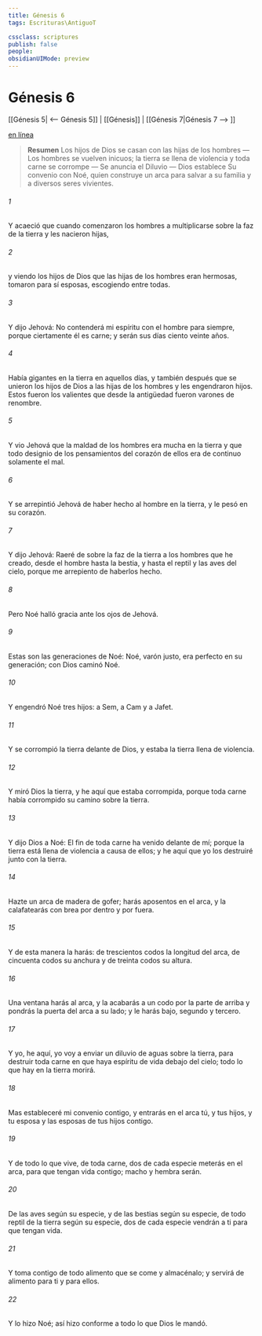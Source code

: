 ```yaml
---
title: Génesis 6
tags: Escrituras\AntiguoT

cssclass: scriptures
publish: false
people:
obsidianUIMode: preview
---
```


# Génesis 6
[[Génesis 5| <-- Génesis 5]] | [[Génesis]] | [[Génesis 7|Génesis 7 --> ]]

[en línea](https://churchofjesuschrist.org/study/scriptures/ot/gen/6?lang=spa)

> __Resumen__
Los hijos de Dios se casan con las hijas de los hombres — Los hombres se vuelven inicuos; la tierra se llena de violencia y toda carne se corrompe — Se anuncia el Diluvio — Dios establece Su convenio con Noé, quien construye un arca para salvar a su familia y a diversos seres vivientes.

###### 1 
Y acaeció que cuando comenzaron los hombres a multiplicarse sobre la faz de la tierra y les nacieron hijas,

###### 2 
y viendo los hijos de Dios que las hijas de los hombres eran hermosas, tomaron para sí esposas, escogiendo entre todas.

###### 3 
Y dijo Jehová: No contenderá mi espíritu con el hombre para siempre, porque ciertamente él es carne; y serán sus días ciento veinte años.

###### 4 
Había gigantes en la tierra en aquellos días, y también después que se unieron los hijos de Dios a las hijas de los hombres y les engendraron hijos. Estos fueron los valientes que desde la antigüedad fueron varones de renombre.

###### 5 
Y vio Jehová que la maldad de los hombres era mucha en la tierra y que todo designio de los pensamientos del corazón de ellos era de continuo solamente el mal.

###### 6 
Y se arrepintió Jehová de haber hecho al hombre en la tierra, y le pesó en su corazón.

###### 7 
Y dijo Jehová: Raeré de sobre la faz de la tierra a los hombres que he creado, desde el hombre hasta la bestia, y hasta el reptil y las aves del cielo, porque me arrepiento de haberlos hecho.

###### 8 
Pero Noé halló gracia ante los ojos de Jehová.

###### 9 
Estas son las generaciones de Noé: Noé, varón justo, era perfecto en su generación; con Dios caminó Noé.

###### 10 
Y engendró Noé tres hijos: a Sem, a Cam y a Jafet.

###### 11 
Y se corrompió la tierra delante de Dios, y estaba la tierra llena de violencia.

###### 12 
Y miró Dios la tierra, y he aquí que estaba corrompida, porque toda carne había corrompido su camino sobre la tierra.

###### 13 
Y dijo Dios a Noé: El fin de toda carne ha venido delante de mí; porque la tierra está llena de violencia a causa de ellos; y he aquí que yo los destruiré junto con la tierra.

###### 14 
Hazte un arca de madera de gofer; harás aposentos en el arca, y la calafatearás con brea por dentro y por fuera.

###### 15 
Y de esta manera la harás: de trescientos codos la longitud del arca, de cincuenta codos su anchura y de treinta codos su altura.

###### 16 
Una ventana harás al arca, y la acabarás a un codo  por la parte de arriba y pondrás la puerta del arca a su lado; y le harás  bajo, segundo y tercero.

###### 17 
Y yo, he aquí, yo voy a enviar un diluvio de aguas sobre la tierra, para destruir toda carne en que haya espíritu de vida debajo del cielo; todo lo que hay en la tierra morirá.

###### 18 
Mas estableceré mi convenio contigo, y entrarás en el arca tú, y tus hijos, y tu esposa y las esposas de tus hijos contigo.

###### 19 
Y de todo lo que vive, de toda carne, dos de cada especie meterás en el arca, para que tengan vida contigo; macho y hembra serán.

###### 20 
De las aves según su especie, y de las bestias según su especie, de todo reptil de la tierra según su especie, dos de cada especie vendrán a ti para que tengan vida.

###### 21 
Y toma contigo de todo alimento que se come y almacénalo; y servirá de alimento para ti y para ellos.

###### 22 
Y lo hizo Noé; así hizo conforme a todo lo que Dios le mandó.

